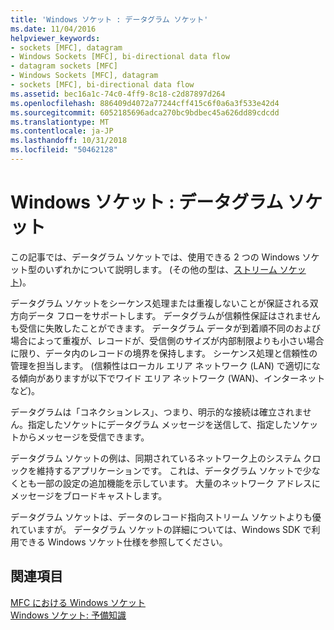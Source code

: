 ```yaml
---
title: 'Windows ソケット : データグラム ソケット'
ms.date: 11/04/2016
helpviewer_keywords:
- sockets [MFC], datagram
- Windows Sockets [MFC], bi-directional data flow
- datagram sockets [MFC]
- Windows Sockets [MFC], datagram
- sockets [MFC], bi-directional data flow
ms.assetid: bec16a1c-74c0-4ff9-8c18-c2d87897d264
ms.openlocfilehash: 886409d4072a77244cff415c6f0a6a3f533e42d4
ms.sourcegitcommit: 6052185696adca270bc9bdbec45a626dd89cdcdd
ms.translationtype: MT
ms.contentlocale: ja-JP
ms.lasthandoff: 10/31/2018
ms.locfileid: "50462128"
---
```

# <a name="windows-sockets-datagram-sockets"></a>Windows ソケット : データグラム ソケット

この記事では、データグラム ソケットでは、使用できる 2 つの Windows ソケット型のいずれかについて説明します。 (その他の型は、[ストリーム ソケット](../mfc/windows-sockets-stream-sockets.md))。

データグラム ソケットをシーケンス処理または重複しないことが保証される双方向データ フローをサポートします。 データグラムが信頼性保証はされませんも受信に失敗したことができます。 データグラム データが到着順不同のおよび場合によって重複が、レコードが、受信側のサイズが内部制限よりも小さい場合に限り、データ内のレコードの境界を保持します。 シーケンス処理と信頼性の管理を担当します。 (信頼性はローカル エリア ネットワーク (LAN) で適切になる傾向がありますが以下でワイド エリア ネットワーク (WAN)、インターネットなど)。

データグラムは「コネクションレス」、つまり、明示的な接続は確立されません。指定したソケットにデータグラム メッセージを送信して、指定したソケットからメッセージを受信できます。

データグラム ソケットの例は、同期されているネットワーク上のシステム クロックを維持するアプリケーションです。 これは、データグラム ソケットで少なくとも一部の設定の追加機能を示しています。 大量のネットワーク アドレスにメッセージをブロードキャストします。

データグラム ソケットは、データのレコード指向ストリーム ソケットよりも優れていますが。 データグラム ソケットの詳細については、Windows SDK で利用できる Windows ソケット仕様を参照してください。

## <a name="see-also"></a>関連項目

[MFC における Windows ソケット](../mfc/windows-sockets-in-mfc.md)<br/>
[Windows ソケット: 予備知識](../mfc/windows-sockets-background.md)

